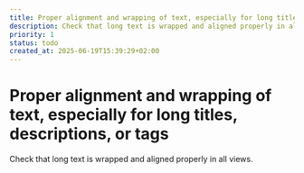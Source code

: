 ```yaml
---
title: Proper alignment and wrapping of text, especially for long titles, descriptions, or tags
description: Check that long text is wrapped and aligned properly in all views.
priority: 1
status: todo
created_at: 2025-06-19T15:39:29+02:00
---
```


# Proper alignment and wrapping of text, especially for long titles, descriptions, or tags

Check that long text is wrapped and aligned properly in all views.
